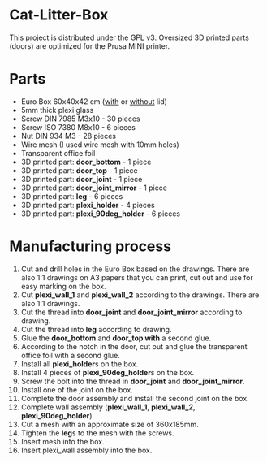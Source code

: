 # Cat-Litter-Box
This project is distributed under the GPL v3. 
Oversized 3D printed parts (doors) are optimized for the Prusa MINI printer.

# Parts

 - Euro Box 60x40x42 cm  ([with](https://www.tbaplast.cz/products/euro-container-with-lid-60x40x435-cm_closed%20handles) or [without](https://www.tbaplast.cz/products/euro-container-closed-handles-60x40x42cm) lid)
 - 5mm thick plexi glass
 - Screw  DIN 7985 M3x10 - 30 pieces
 - Screw ISO 7380 M8x10 - 6 pieces
 - Nut DIN 934 M3 - 28 pieces
 - Wire mesh (I used wire mesh with 10mm holes)
 - Transparent office foil
 - 3D printed part: **door_bottom** - 1 piece 
 - 3D printed part: **door_top** - 1 piece
 - 3D printed part: **door_joint** - 1 piece
 - 3D printed part: **door_joint_mirror** - 1 piece
 - 3D printed part: **leg** - 6 pieces
 - 3D printed part: **plexi_holder** - 4 pieces
 - 3D printed part: **plexi_90deg_holder** - 6 pieces

# Manufacturing process

 1. Cut and drill holes in the Euro Box based on the drawings. There are also 1:1 drawings on A3 papers that you can print, cut out and use for easy marking on the box.
 2. Cut **plexi_wall_1** and **plexi_wall_2** according to the drawings. There are also 1:1 drawings.
 3. Cut the thread into **door_joint** and **door_joint_mirror** according to drawing.
 4. Cut the thread into **leg** according to drawing.
 5. Glue the **door_bottom** and **door_top with** a second glue.
 6. According to the notch in the door, cut out and glue the transparent office foil with a second glue.
 7. Install all **plexi_holder**s  on the box. 
 8. Install 4 pieces of **plexi_90deg_holder**s on the box.
 9. Screw the bolt into the thread in **door_joint** and **door_joint_mirror**.
 10. Install one of the joint on the box. 
 11. Complete the door assembly and install the second joint on the box.  
 12. Complete wall assembly (**plexi_wall_1**, **plexi_wall_2**, **plexi_90deg_holder**)
 13. Cut a mesh with an approximate size of 360x185mm.
 14. Tighten the **leg**s to the mesh with the screws.
 15. Insert mesh into the box.
 16. Insert plexi_wall assembly into the box. 